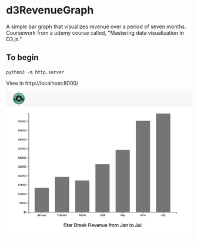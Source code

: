 # d3RevenueGraph

A simple bar graph that visualizes revenue over a period of seven months. Coursework from a udemy course called, "Mastering data visualization in D3.js."

## To begin

`python3 -m http.server`

View in http://localhost:8000/

![Image description](./img/d3firstgraph.png)

